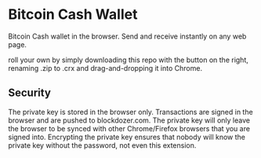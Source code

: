 Bitcoin Cash Wallet
=============

Bitcoin Cash wallet in the browser. Send and receive instantly on any web page.

roll your own by simply downloading this repo with the button on the right, renaming .zip to .crx and drag-and-dropping it into Chrome.

Security
--------

The private key is stored in the browser only. Transactions are signed in the browser and are pushed to blockdozer.com. The private key will only leave the browser to be synced with other Chrome/Firefox browsers that you are signed into. Encrypting the private key ensures that nobody will know the private key without the password, not even this extension.
